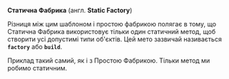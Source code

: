 **Статична Фабрика** (англ. **Static Factory**)

Різниця між цим шаблоном і простою фабрикою полягає в тому, що Статична Фабрика використовує тільки один
статичний метод, щоб створити усі допустимі типи об'єктів. Цей мето зазвичай називається **`factory`** або **`build`**.

Приклад такий самий, як і з Простою Фабрикою. Тільки метод ми робимо статичним.
